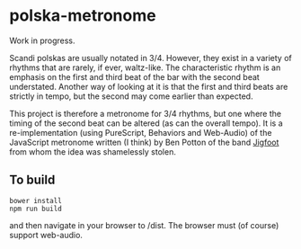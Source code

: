 polska-metronome
================

Work in progress.

Scandi polskas are usually notated in 3/4.  However, they exist in a variety of rhythms that are rarely, if ever, waltz-like. The characteristic rhythm is an emphasis on the first and third beat of the bar with the second beat understated.  Another way of looking at it is that the first and third beats are strictly in tempo, but the second may come earlier than expected.

This project is therefore a metronome for 3/4 rhythms, but one where the timing of the second beat can be altered (as can the overall tempo). It is a re-implementation (using PureScript, Behaviors and Web-Audio) of the JavaScript metronome written (I think) by Ben Potton of the band [Jigfoot](http://www.jigfoot.com/) from whom the idea was shamelessly stolen.

To build
--------

    bower install
    npm run build

and then navigate in your browser to /dist.  The browser must (of course) support web-audio.
